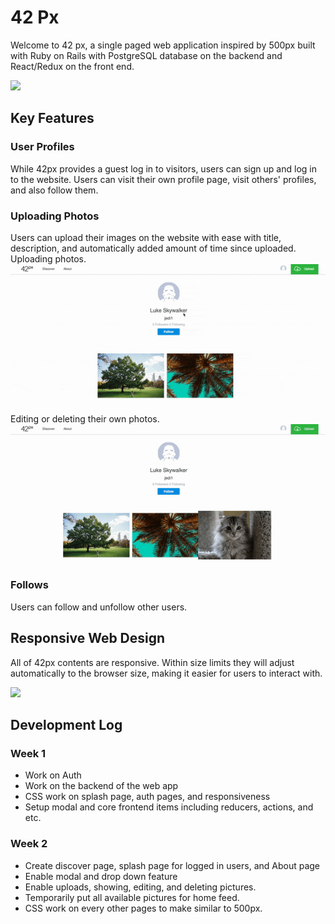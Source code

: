 # 42 Px

Welcome to 42 px, a single paged web application inspired by 500px built with Ruby on Rails with PostgreSQL database on the backend and React/Redux on the front end.

<img src="screenshots/main.png">

## Key Features

### User Profiles
While 42px provides a guest log in to visitors, users can sign up and log in to the website.
Users can visit their own profile page, visit others' profiles, and also follow them.

### Uploading Photos
Users can upload their images on the website with ease with title, description, and automatically added amount of time since uploaded.
<br/> Uploading photos.<br/>
<img src="screenshots/uploadgif.gif">

Editing or deleting their own photos.<br/>
<img src="screenshots/deletegif.gif">

### Follows
Users can follow and unfollow other users.

## Responsive Web Design
All of 42px contents are responsive. Within size limits they will adjust automatically to the browser size, making it easier for users to interact with.

<img src="screenshots/giphy.gif"> <br/>

## Development Log

### Week 1
* Work on Auth
* Work on the backend of the web app
* CSS work on splash page, auth pages, and responsiveness
* Setup modal and core frontend items including reducers, actions, and etc.

### Week 2
* Create discover page, splash page for logged in users, and About page
* Enable modal and drop down feature
* Enable uploads, showing, editing, and deleting pictures.
* Temporarily put all available pictures for home feed.
* CSS work on every other pages to make similar to 500px.
